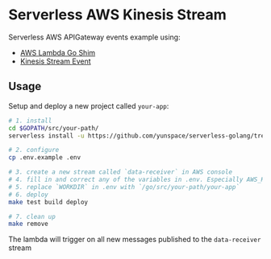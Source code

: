 # Serverless AWS Kinesis Stream
Serverless AWS APIGateway events example using: 

- [AWS Lambda Go Shim](https://github.com/eawsy/aws-lambda-go-shim)
- [Kinesis Stream Event](https://github.com/eawsy/aws-lambda-go-event/tree/master/service/lambda/runtime/event/kinesisstreamsevt)

## Usage
Setup and deploy a new project called `your-app`:

```bash
# 1. install
cd $GOPATH/src/your-path/
serverless install -u https://github.com/yunspace/serverless-golang/tree/master/examples/aws-golang-kinesis -n your-app

# 2. configure
cp .env.example .env

# 3. create a new stream called `data-receiver` in AWS console
# 4. fill in and correct any of the variables in .env. Especially AWS_KINESIS_ARN
# 5. replace `WORKDIR` in .env with `/go/src/your-path/your-app`
# 6. deploy
make test build deploy

# 7. clean up
make remove
```

The lambda will trigger on all new messages published to the `data-receiver` stream

